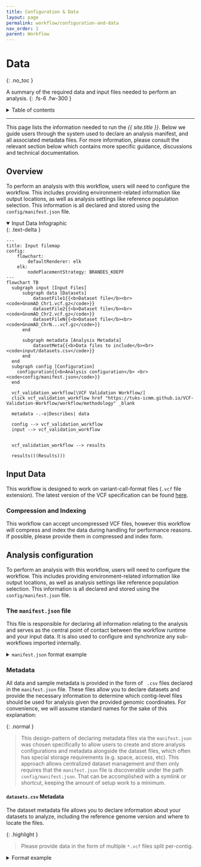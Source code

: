 ```yaml
---
title: Configuration & Data
layout: page
permalink: workflow/configuration-and-data
nav_order: 1
parent: Workflow
---
```


# Data
{: .no_toc }

A summary of the required data and input files needed to perform an analysis.
{: .fs-6 .fw-300 }

<details markdown="block">
  <summary>
    Table of contents
  </summary>
  {: .text-delta }
1. TOC
{:toc}
</details>

---

This page lists the information needed to run the _{{ site.title }}_. Below we guide users through the system used to declare an analysis manifest, and all associated metadata files. For more information, please consult the relevant section below which contains more specific guidance, discussions and technical documentation.

## Overview

To perform an analysis with this workflow, users will need to configure the workflow. This includes providing environment-related information like output locations, as well as analysis settings like reference population selection. This information is all declared and stored using the `config/manifest.json` file.


<details markdown="block" open>
  <summary>Input Data Infographic</summary>
  {: .text-delta }

```mermaid
---
title: Input filemap
config:
    flowchart:
        defaultRenderer: elk
    elk:
        nodePlacementStrategy: BRANDES_KOEPF
---
flowchart TB
  subgraph input [Input Files]
      subgraph data [Datasets]
          datasetFile1{{<b>Dataset file</b><br><code>GnomAD_Chr1.vcf.gz</code>}}
          datasetFile2{{<b>Dataset file</b><br><code>GnomAD_Chr2.vcf.gz</code>}}
          datasetFileN{{<b>Dataset file</b><br><code>GnomAD_ChrN...vcf.gz</code>}}
      end

      subgraph metadata [Analysis Metadata]
          datasetMeta{{<b>Data files to include</b><br><code>input/datasets.csv</code>}}
      end
  end
  subgraph config [Configuration]
    configuration{{<b>Analysis configuration</b> <br><code>config/manifest.json</code>}}
  end

  vcf_validation_workflow[\VCF Validation Workflow/]
  click vcf_validation_workflow href "https://tuks-icmm.github.io/VCF-Validation-Workflow/workflow/methodology" _blank

  metadata -.-o|Describes| data

  config --> vcf_validation_workflow
  input --> vcf_validation_workflow


  vcf_validation_workflow --> results

  results(((Results)))

```

</details>

## Input Data

This workflow is designed to work on variant-call-format files (<code>.vcf</code> file extension). The latest version of the VCF specification can be found [here](https://samtools.github.io/hts-specs/VCFv4.3.pdf).

### Compression and Indexing

This workflow can accept uncompressed VCF files, however this workflow will compress and index the data during handling for performance reasons. If possible, please provide them in compressed and index form.

## Analysis configuration

To perform an analysis with this workflow, users will need to configure the workflow. This includes providing environment-related information like output locations, as well as analysis settings like reference population selection. This information is all declared and stored using the `config/manifest.json` file.

<h3>The <code>manifest.json</code> file</h3>

This file is responsible for declaring all information relating to the analysis and serves as the central point of contact between the workflow runtime and your input data. It is also used to configure and synchronize any sub-workflows imported internally.

<details markdown="block">
  <summary>
    <code>manifest.json</code> format example
  </summary>
  {: .text-delta }

  <dl>
    <dt><b>input</b> <code>&lt;object&gt;</code></dt>
    <dd>
        <dl>
            <dt><b>datasets</b> <code>&lt;Array&lt;str&gt;&gt;</code></dt>
            <dd>A list representing the file-path to the dataset metadata file. Should be suitable for use with the python <code>os.path.join()</code> function.</dd>
            <dt><b>locations</b> <code>&lt;Array&lt;str&gt;&gt;</code></dt>
            <dd>A list representing the file-path to the location metadata file. Should be suitable for use with the python <code>os.path.join()</code> function.</dd>
            <dt><b>samples</b> <code>&lt;Array&lt;str&gt;&gt;</code></dt>
            <dd>A list representing the file-path to the samples metadata file. Should be suitable for use with the python <code>os.path.join()</code> function.</dd>
            <dt><b>transcripts</b> <code>&lt;Array&lt;str&gt;&gt;</code></dt>
            <dd>A list representing the file-path to the transcript metadata file. Should be suitable for use with the python <code>os.path.join()</code> function.</dd>
        </dl>
    </dd>
    <dt><b>output</b> <code>&lt;Array&lt;str&gt;&gt;</code></dt>
    <dd>A list representing a path to a folder where the results of the analtysis should be stored. If the folder does not exist, it will be created.</dd>
    <dt><b>resources</b> <code>&lt;Object&gt;</code></dt>
    <dd>
        <dl>
            <dt><b>reference_genomes</b> <code>&lt;Array&lt;Object&gt;&gt;</code></dt>
            <dd>
                This property should contain a list of objects, where each object describes a reference genome available for use, using teh following properties:
                <dl>
                    <dt><b>name</b> <code>&lt;str&gt;</code></dt>
                    <dd>The name of the reference genome. Should correspond to value used in dataset metadata file.</dd>
                    <dt><b>location</b> <code>&lt;Array&lt;str&gt;&gt;</code></dt>
                    <dd>A list representative the file-path to the reference genome. Should be provided in FASTA format.</dd>
                </dl>
            </dd>
        </dl>
    </dd>
    <dt><b>parameters</b> <code>&lt;Object&gt;</code></dt>
    <dd>
        <dl>
            <dt><b>fishers-test</b> <code>&lt;object&gt;</code></dt>
            <dd>
            <dl>
                <dt><i><b>cluster_name</b>*</i> <code>&lt;str&gt;</code></dt>
                <dd>The name of the cluster-level declared in your sample metadata file for which you would like to declare a reference population. This population will be used to conduct pair-wise testing against all remaining populations in the column respectively.</dd>
            </dl>
            </dd>
        </dl>
    </dd>
  </dl>

  ```json
  {
    "input": {
        "datasets": [
            "/",
            "path",
            "to",
            "my",
            "dataset",
            "metadata"
        ]
    },
    "output": [
        "/",
        "path",
        "to",
        "my",
        "output",
        "location"
    ],
    "resources": {
        "reference_genomes": [
            {
                "name": "",
                "location": [
                    "/",
                    "path",
                    "to",
                    "my",
                    "reference",
                    "genome"
                ]
            }
        ]
    }
}
  ```
</details>

### Metadata

All data and sample metadata is provided in the form of ` .csv` files declared in the `manifest.json` file. These files allow you to declare datasets and provide the necessary information to determine which contig-level files should be used for analysis given the provided genomic coordinates. For convenience, we will assume standard names for the sake of this explanation:

{: .normal }
> This design-pattern of declaring metadata files via the `manifest.json` was chosen specifically to allow users to create and store analysis configurations and metadata alongside the dataset files, which often has special storage requirements (e.g. space, access, etc). This approach allows centralized dataset management and then only requires that the `manifest.json` file is discoverable under the path `config/manifest.json`. That can be accomplished with a symlink or shortcut, keeping the amount of setup work to a minimum.


#### <code>datasets.csv</code> Metadata

The dataset metadata file allows you to declare information about your datasets to analyze, including the reference genome version and where to locate the files.

{: .highlight }
> Please provide data in the form of multiple <code>*.vcf</code> files split per-contig.

<details markdown="block">
  <summary>
    Format example
  </summary>
  {: .text-delta }

<dl class="def-wide">
  <dt><b>dataset_name</b> <code>&lt;str&gt;</code></dt>
  <dd>The name of the dataset. This value will be used as a universal accessor for that dataset and any information relating to it. This means that any output files will use this value to determine things like filenames, etc. It is also used to connect other metadata to this dataset computationally, E.g. sample-level information.
  
  <br><b><i>E.g.</b> <code>1000G</code></i></dd>
  
  <dt><b>reference_genome</b> <code>&lt;str&gt;</code></dt>
  <dd>An <code>enum</code> indicating which reference genome version this dataset has been called on.
  
  <br><b><i>E.g.</b> <code>GRCh37</code> or <code>GRCh38</code></i></dd>
  
  <dt><b>file</b> <code>&lt;file_path&gt;</code></dt>
  <dd>A file path indicating the location of the dataset to be used in the analysis.
  
  <br><b><i>E.g.</b> <code>GRCh37</code> or <code>GRCh38</code></i></dd>
</dl>

| **dataset_name** | **reference_genome** | **file**                                                    |
| :--------------- | :------------------- | :---------------------------------------------------------- |
| HG002            | GRCh38               | `/nlustre/users/graeme/PUBLIC/GenomeInABottle/HG002.vcf.gz` |
| HG002            | GRCh38               | `/nlustre/users/graeme/PUBLIC/GenomeInABottle/HG002.vcf.gz` |
| HG002            | GRCh38               | `/nlustre/users/graeme/PUBLIC/GenomeInABottle/HG002.vcf.gz` |

</details>
